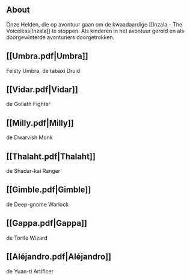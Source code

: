 ## About
Onze Helden, die op avontuur gaan om de kwaadaardige [[Inzala - The Voiceless|Inzala]] te stoppen.
Als kinderen in het avontuur gerold en als doorgewinterde avonturiers doorgetrokken.

## [[Umbra.pdf|Umbra]]
Feisty Umbra, de tabaxi Druid

## [[Vidar.pdf|Vidar]]
de Goliath Fighter

## [[Milly.pdf|Milly]]
de Dwarvish Monk

## [[Thalaht.pdf|Thalaht]]
de Shadar-kai Ranger

## [[Gimble.pdf|Gimble]]
de Deep-gnome Warlock

## [[Gappa.pdf|Gappa]]
de Tortle Wizard

## [[Aléjandro.pdf|Aléjandro]]
de Yuan-ti Artificer